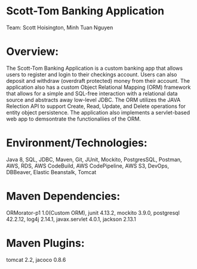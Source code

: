 # **Scott-Tom Banking Application**

Team: Scott Hoisington, Minh Tuan Nguyen

# **Overview:**
The Scott-Tom Banking Application is a custom banking app that allows users to register and login to their checkings account. Users can also deposit and withdraw (overdraft protected) money from their account. The application also has a custom Object Relational Mapping (ORM) framework that allows for a simple and SQL-free interaction with a relational data source and abstracts away low-level JDBC. The ORM utilizes the JAVA Relection API to support Create, Read, Update, and Delete operations for entity object persistence. The application also implements a servlet-based web app to demsontrate the functionaliies of the ORM.

# **Environment/Technologies:**
Java 8, SQL, JDBC, Maven, Git, JUnit, Mockito, PostgresSQL, Postman, AWS, RDS, AWS CodeBuild, AWS CodePipeline, AWS S3, DevOps, DBBeaver, Elastic Beanstalk, Tomcat

# **Maven Dependencies:**
ORMorator-p1 1.0(Custom ORM), junit 4.13.2, mockito 3.9.0, postgresql 42.2.12, log4j 2.14.1, javax.servlet 4.0.1, jackson 2.13.1

# **Maven Plugins:**
tomcat 2.2, jacoco 0.8.6
